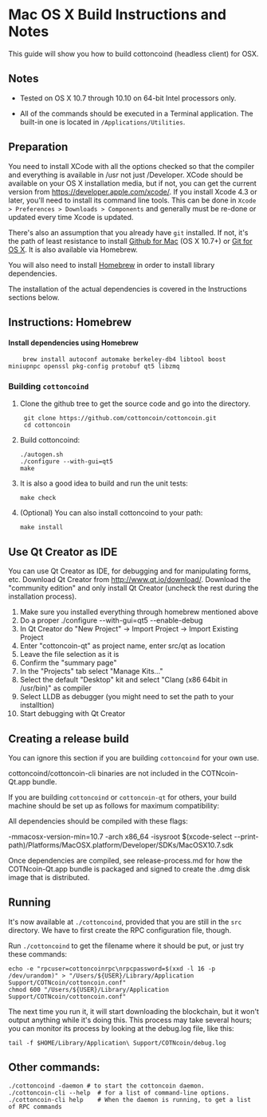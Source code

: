 Mac OS X Build Instructions and Notes
====================================
This guide will show you how to build cottoncoind (headless client) for OSX.

Notes
-----

* Tested on OS X 10.7 through 10.10 on 64-bit Intel processors only.

* All of the commands should be executed in a Terminal application. The
built-in one is located in `/Applications/Utilities`.

Preparation
-----------

You need to install XCode with all the options checked so that the compiler
and everything is available in /usr not just /Developer. XCode should be
available on your OS X installation media, but if not, you can get the
current version from https://developer.apple.com/xcode/. If you install
Xcode 4.3 or later, you'll need to install its command line tools. This can
be done in `Xcode > Preferences > Downloads > Components` and generally must
be re-done or updated every time Xcode is updated.

There's also an assumption that you already have `git` installed. If
not, it's the path of least resistance to install [Github for Mac](https://mac.github.com/)
(OS X 10.7+) or
[Git for OS X](https://code.google.com/p/git-osx-installer/). It is also
available via Homebrew.

You will also need to install [Homebrew](http://brew.sh) in order to install library
dependencies.

The installation of the actual dependencies is covered in the Instructions
sections below.

Instructions: Homebrew
----------------------

#### Install dependencies using Homebrew

        brew install autoconf automake berkeley-db4 libtool boost miniupnpc openssl pkg-config protobuf qt5 libzmq

### Building `cottoncoind`

1. Clone the github tree to get the source code and go into the directory.

        git clone https://github.com/cottoncoin/cottoncoin.git
        cd cottoncoin

2.  Build cottoncoind:

        ./autogen.sh
        ./configure --with-gui=qt5
        make

3.  It is also a good idea to build and run the unit tests:

        make check

4.  (Optional) You can also install cottoncoind to your path:

        make install

Use Qt Creator as IDE
------------------------
You can use Qt Creator as IDE, for debugging and for manipulating forms, etc.
Download Qt Creator from http://www.qt.io/download/. Download the "community edition" and only install Qt Creator (uncheck the rest during the installation process).

1. Make sure you installed everything through homebrew mentioned above
2. Do a proper ./configure --with-gui=qt5 --enable-debug
3. In Qt Creator do "New Project" -> Import Project -> Import Existing Project
4. Enter "cottoncoin-qt" as project name, enter src/qt as location
5. Leave the file selection as it is
6. Confirm the "summary page"
7. In the "Projects" tab select "Manage Kits..."
8. Select the default "Desktop" kit and select "Clang (x86 64bit in /usr/bin)" as compiler
9. Select LLDB as debugger (you might need to set the path to your installtion)
10. Start debugging with Qt Creator

Creating a release build
------------------------
You can ignore this section if you are building `cottoncoind` for your own use.

cottoncoind/cottoncoin-cli binaries are not included in the COTNcoin-Qt.app bundle.

If you are building `cottoncoind` or `cottoncoin-qt` for others, your build machine should be set up
as follows for maximum compatibility:

All dependencies should be compiled with these flags:

 -mmacosx-version-min=10.7
 -arch x86_64
 -isysroot $(xcode-select --print-path)/Platforms/MacOSX.platform/Developer/SDKs/MacOSX10.7.sdk

Once dependencies are compiled, see release-process.md for how the COTNcoin-Qt.app
bundle is packaged and signed to create the .dmg disk image that is distributed.

Running
-------

It's now available at `./cottoncoind`, provided that you are still in the `src`
directory. We have to first create the RPC configuration file, though.

Run `./cottoncoind` to get the filename where it should be put, or just try these
commands:

    echo -e "rpcuser=cottoncoinrpc\nrpcpassword=$(xxd -l 16 -p /dev/urandom)" > "/Users/${USER}/Library/Application Support/COTNcoin/cottoncoin.conf"
    chmod 600 "/Users/${USER}/Library/Application Support/COTNcoin/cottoncoin.conf"

The next time you run it, it will start downloading the blockchain, but it won't
output anything while it's doing this. This process may take several hours;
you can monitor its process by looking at the debug.log file, like this:

    tail -f $HOME/Library/Application\ Support/COTNcoin/debug.log

Other commands:
-------

    ./cottoncoind -daemon # to start the cottoncoin daemon.
    ./cottoncoin-cli --help  # for a list of command-line options.
    ./cottoncoin-cli help    # When the daemon is running, to get a list of RPC commands
